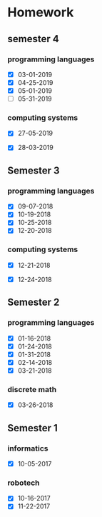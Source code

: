 # Homework


## semester 4

### programming languages

- [x] 03-01-2019
- [x] 04-25-2019
- [x] 05-01-2019
- [ ] 05-31-2019

### computing systems

- [x] 27-05-2019
- [x] 28-03-2019


## Semester 3

### programming languages

- [x] 09-07-2018
- [x] 10-19-2018
- [x] 10-25-2018
- [x] 12-20-2018

### computing systems

- [x] 12-21-2018
- [x] 12-24-2018


## Semester 2

### programming languages

- [x] 01-16-2018
- [x] 01-24-2018
- [x] 01-31-2018
- [x] 02-14-2018
- [x] 03-21-2018

### discrete math

- [x] 03-26-2018


## Semester 1

### informatics

- [x] 10-05-2017

### robotech

- [x] 10-16-2017
- [x] 11-22-2017
